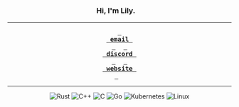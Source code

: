 <!-- markdownlint-disable MD041 MD033 -->

<div>
<!--<img
    align="left"
    src="https://media.tenor.com/mCTZDwbh0d8AAAAi/nixos.gif"
    alt='"Powered by NixOS Badge" by @redyf'
    width="250"
/>-->

<div align="center">

### Hi, I'm Lily. 

---

**[<kbd> <br> email <br> </kbd>](mailto:contact@lilyvex.dev)** 
**[<kbd> <br> discord <br> </kbd>](https://discord.com/users/297490782397399040)** 
**[<kbd> <br> website <br> </kbd>](https://lilyvex.dev)** 

---

</div>

<div align="center">
<img src="https://img.shields.io/badge/Rust-%23000000.svg?e&logo=rust&logoColor=white" alt="Rust"/>
<img src="https://img.shields.io/badge/C++-%2300599C.svg?logo=c%2B%2B&logoColor=white" alt="C++"/>
<img src="https://img.shields.io/badge/C-00599C?logo=c&logoColor=white" alt="C"/>
<img src="https://img.shields.io/badge/Go-%2300ADD8.svg?&logo=go&logoColor=white" alt="Go"/>
<img src="https://img.shields.io/badge/Kubernetes-326CE5?logo=kubernetes&logoColor=fff" alt="Kubernetes"/>
<img src="https://img.shields.io/badge/Linux-FCC624?logo=linux&logoColor=black" alt="Linux"/>
</div><br>

</div>

